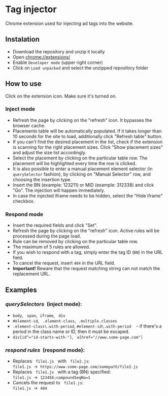 # Tag injector
Chrome extension used for injecting ad tags into the website.

## Instalation
* Download the repository and unzip it locally
* Open [chrome://extensions/](chrome://extensions/)
* Enable `Developer mode` (upper right corner)
* Click on `Load unpacked` and select the unzipped repository folder

## How to use
Click on the extension icon. Make sure it's turned on.

### Inject mode
* Refresh the page by clicking on the "refresh" icon. It bypasses the browser cache.
* Placements table will be automatically populated. If it takes longer than 10 seconds for the site to load, additionally click "Refresh table" button.
* If you can't find the desired placement in the list, check if the extension is scanning for the right placement sizes. Click "Show placement sizes" and adjust the size list accordingly.
* Select the placement by clicking on the particular table row. The placement will be highlighted every time the row is clicked. 
* It is also possible to enter a manual placement element selector (in `querySelector` fashion), by clicking on "Manual Selector" row, and choosing the insertion type.
* Insert the BN (example: 123211) or MID (example: 312338) and click "Go". The injection will happen immediately.
* In case the injected iframe needs to be hidden, select the "Hide iframe" checkbox.

### Respond mode
* Insert the required fields and click "Set".
* Refresh the page by clicking on the "refresh" icon. Active rules will be processed during the page load.
* Rule can be removed by clicking on the particular table row.
* The maximum of 5 rules are allowed.
* If you wish to respond with a tag, simply enter the tag ID (`BN`) in the URL field.
* To cancel the request, insert `404` in the URL field.
* **Important!** Beware that the request matching string can not match the replacement URL.


## Examples
### *querySelectors* &nbsp;(inject mode):
* `body`,&nbsp;&nbsp; `span`,&nbsp;&nbsp;`iframe`,&nbsp;&nbsp; `div`
* `#element-id`,&nbsp;&nbsp; `.element-class`,&nbsp;&nbsp;`.multiple.classes`
* `.element-class\.with-period`, `#element-id\.with-period` &nbsp;&nbsp; - if there's a period in the class name or ID, then it must be escaped.
* `div[id^="id-starts-with-"]`,&nbsp;&nbsp; `a[href="//www.some-page.com"]`
### *respond rules* &nbsp;(respond mode):
* Replaces &nbsp;&nbsp;`file1.js`&nbsp;&nbsp; with &nbsp;&nbsp;`file2.js`:<br>
`file1.js` &nbsp;&rarr;&nbsp; `https://www.some-page.com/somepath/file2.js`
* Replaces &nbsp;&nbsp;`file1.js`&nbsp;&nbsp; with a tag (BN) specified:<br>
`file1.js` &nbsp;&rarr;&nbsp; `123456;compoundSeqNo=1`
* Cancels the request to &nbsp;&nbsp;`file1.js`:<br>
`file1.js` &nbsp;&rarr;&nbsp; `404`
